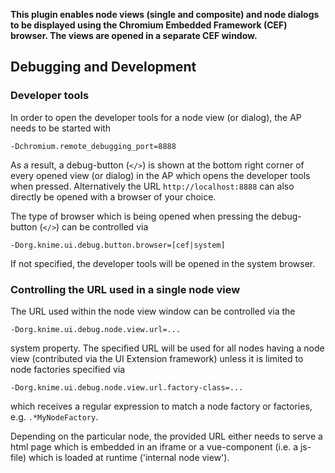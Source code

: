 **This plugin enables node views (single and composite) and node dialogs to be displayed using the Chromium Embedded Framework (CEF) browser. The views are opened in a separate CEF window.**

## Debugging and Development

### Developer tools 

In order to open the developer tools for a node view (or dialog), the AP needs to be started with
```
-Dchromium.remote_debugging_port=8888
```
As a result, a debug-button (`</>`) is shown at the bottom right corner of every opened view (or dialog) in the AP which opens the developer tools when pressed.
Alternatively the URL `http://localhost:8888` can also directly be opened with a browser of your choice.

The type of browser which is being opened when pressing the debug-button (`</>`) can be controlled via
```
-Dorg.knime.ui.debug.button.browser=[cef|system]
```
If not specified, the developer tools will be opened in the system browser.

### Controlling the URL used in a single node view

The URL used within the node view window can be controlled via the 
```
-Dorg.knime.ui.debug.node.view.url=...
```
 system property. 
 The specified URL will be used for all nodes having a node view (contributed via the UI Extension framework) unless it is limited to node factories specified via 
```
-Dorg.knime.ui.debug.node.view.url.factory-class=...
```
which receives a regular expression to match a node factory or factories, e.g. `.*MyNodeFactory`.

Depending on the particular node, the provided URL either needs to serve a html page which is embedded in an iframe or a vue-component (i.e. a js-file) which is loaded at runtime ('internal node view').



